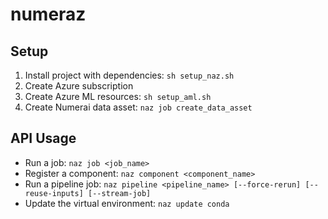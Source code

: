 # numeraz

## Setup
1. Install project with dependencies: `sh setup_naz.sh`
1. Create Azure subscription
1. Create Azure ML resources: `sh setup_aml.sh`
1. Create Numerai data asset: `naz job create_data_asset`

## API Usage
- Run a job: `naz job <job_name>`
- Register a component: `naz component <component_name>`
- Run a pipeline job: `naz pipeline <pipeline_name> [--force-rerun] [--reuse-inputs] [--stream-job]`
- Update the virtual environment: `naz update conda`
